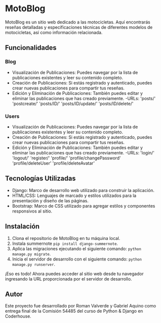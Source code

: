 # MotoBlog

MotoBlog es un sitio web dedicado a las motocicletas. Aquí encontrarás reseñas detalladas y especificaciones técnicas de diferentes modelos de motocicletas, así como información relacionada.

## Funcionalidades

### Blog
- Visualización de Publicaciones: Puedes navegar por la lista de publicaciones existentes y leer su contenido completo.
- Creación de Publicaciones: Si estás registrado y autenticado, puedes crear nuevas publicaciones para compartir tus reseñas.
- Edición y Eliminación de Publicaciones: También puedes editar y eliminar las publicaciones que has creado previamente.
-URLs:
    'posts/'
    'postcreate/'
    'posts/ID/'
    'posts/ID/update/'
    'posts/ID/delete/'

### Users
- Visualización de Publicaciones: Puedes navegar por la lista de publicaciones existentes y leer su contenido completo.
- Creación de Publicaciones: Si estás registrado y autenticado, puedes crear nuevas publicaciones para compartir tus reseñas.
- Edición y Eliminación de Publicaciones: También puedes editar y eliminar las publicaciones que has creado previamente.
-URLs:
    'login/'
    'logout/'
    'register/'
    'profile/'
    'profile/changePassword'
    'profile/deleteUser'
    'profile/deleteAvatar'

## Tecnologías Utilizadas

- Django: Marco de desarrollo web utilizado para construir la aplicación.
- HTML/CSS: Lenguajes de marcado y estilos utilizados para la presentación y diseño de las páginas.
- Bootstrap: Marco de CSS utilizado para agregar estilos y componentes responsivos al sitio.

## Instalación

1. Clona el repositorio de MotoBlog en tu máquina local.
2. Instala summernote `pip install django-summernote`.
3. Aplica las migraciones ejecutando el siguiente comando: `python manage.py migrate`.
4. Inicia el servidor de desarrollo con el siguiente comando: `python manage.py runserver`.

¡Eso es todo! Ahora puedes acceder al sitio web desde tu navegador ingresando la URL proporcionada por el servidor de desarrollo.


## Autor

Este proyecto fue desarrollado por Roman Valverde y Gabriel Aquino como entrega final de la Comisión 54485 del curso de Python & Django en Coderhouse.
